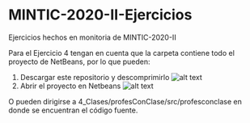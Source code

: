 # MINTIC-2020-II-Ejercicios
Ejercicios hechos en monitoria de MINTIC-2020-II

Para el Ejercicio 4 tengan en cuenta que la carpeta contiene todo el proyecto de NetBeans, por lo que pueden:
1. Descargar este repositorio y descomprimirlo
![alt text](https://github.com/sechaparroc/MINTIC-2020-II-Ejercicios/Descargar.png)
2. Abrir el proyecto en Netbeans
![alt text](https://github.com/sechaparroc/MINTIC-2020-II-Ejercicios/Abrir_proyecto.png)

O pueden dirigirse a 4_Clases/profesConClase/src/profesconclase en donde se encuentran el código fuente.
